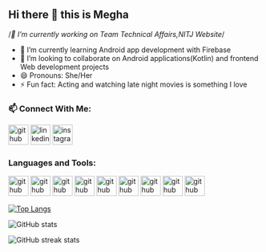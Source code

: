 ## Hi there 👋 this is Megha

/*🔭 I’m currently working on Team Technical Affairs,NITJ Website*/
- 🌱 I’m currently learning Android app development with Firebase
- 👯 I’m looking to collaborate on Android applications(Kotlin) and frontend Web development projects
- 😄 Pronouns: She/Her
- ⚡ Fun fact: Acting and watching late night movies is something I love
<!-- 💬 Let's talk about -->
### 📫 Connect With Me:
[<img src='https://cdn.jsdelivr.net/npm/simple-icons@3.0.1/icons/github.svg' alt='github' height='40'>](https://github.com/meghagupta19)    [<img src='https://img.icons8.com/fluent/48/000000/linkedin.png' alt='linkedin' height='40'>](https://www.linkedin.com/in/megha-gupta-7013431a8/)    [<img src='https://img.icons8.com/fluent/48/000000/instagram-new.png' alt='instagram' height='40'>](https://www.instagram.com/megs.gupta/)  

### Languages and Tools:
<img src='https://img.icons8.com/color/48/000000/android-os.png' alt='github' height='40'>  <img src='https://img.icons8.com/color/48/000000/kotlin.png' alt='github' height='40'>   <img src='https://img.icons8.com/color/48/000000/google-firebase-console.png' alt='github' height='40'>  <img src='https://cdn0.iconfinder.com/data/icons/HTML5/256/HTML_Logo.png' alt='github' height='40'>  <img src='https://cdn4.iconfinder.com/data/icons/flat-brand-logo-2/512/css3-128.png' alt='github' height='40'>  <img src='https://img.icons8.com/color/48/000000/javascript.png' alt='github' height='40'>  <img src='https://cdn4.iconfinder.com/data/icons/logos-3/600/React.js_logo-128.png' alt='github' height='40'>  <img src='https://img.icons8.com/color/48/000000/c-programming.png' alt='github' height='40'>  <img src='https://img.icons8.com/color/48/000000/c-plus-plus-logo.png' alt='github' height='40'> 

[![Top Langs](https://github-readme-stats.vercel.app/api/top-langs/?username=meghagupta19&langs_count=10&count-private=true&layout=compact)](https://github.com/meghagupta19/github-readme-stats)

![GitHub stats](https://github-readme-stats.vercel.app/api?username=meghagupta19&theme=calm&show_icons=true&count_private=true)    

![GitHub streak stats](https://github-readme-streak-stats.herokuapp.com/?user=meghagupta19)  
